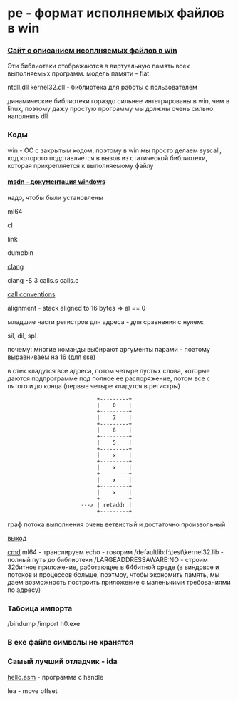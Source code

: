 # pe - формат исполняемых файлов в win

### [Сайт с описанием исоплняемых файлов в win](cs.usu.edu.eu/docs/pe/)


Эти библиотеки отображаются в виртуальную память всех выполняемых программ.
модель памяти - flat

ntdll.dll 
kernel32.dll - библиотека для работы с пользователем

динамические библиотеки гораздо сильнее интегрированы в win, чем в linux, поэтому дажу простую программу мы должны очень сильно наполнять dll

### Коды 

win - ОС с закрытым кодом, поэтому в win мы просто делаем syscall, код которого подставляется в вызов из статической библиотеки, которая прикрепляется к выполняемому файлу

#### [msdn - документация windows](https://docs.microsoft.com/en-us/windows/win32/api/fileapi/nf-fileapi-readfile)

надо, чтобы были установлены 

ml64

cl

link

dumpbin

[clang](clang.llvm.org)

clang -S 3 calls.s calls.c

[call conventions](https://docs.microsoft.com/en-us/windows/win32/api/fileapi/nf-fileapi-readfile)

alignment - stack aligned to 16 bytes => al == 0

младшие части регистров для адреса - для сравнения с нулем:

sil, dil, spl 

почему: многие команды выбирают аргументы парами - поэтому выравниваем на 16 (для sse)

в стек кладутся все адреса, потом четыре пустых слова, которые даются подпрограмме под полное ее распоряжение, потом все с пятого и до конца (первые четыре кладутся в регистры)


                                +---------+
                                |    0    |
                                +---------+
                                |    7    |
                                +---------+
                                |    6    |
                                +---------+
                                |    5    |
                                +---------+
                                |    x    |
                                +---------+
                                |    x    |
                                +---------+
                                |    x    |
                                +---------+
                                |    x    |
                                +---------+
                           ---> | retaddr |
                                +---------+


граф потока выполнения очень ветвистый и достаточно произвольный

[выход](./h0.asm)

[cmd](./get.cmd)
ml64 - транслируем
echo - говорим
/defaultlib:f:\test\kernel32.lib - полный путь до библиотеки
/LARGEADDRESSAWARE:NO - строим 32битное приложение, работающее в 64битной среде (в виндовсе и потоков и процессов больше, поэтмоу, чтобы экономить память, мы даем возможность построить приложение с маленькими требованиями по адресу)

### Табоица импорта
/bindump /import h0.exe 

### В exe файле символы не хранятся

### Самый лучший отладчик - ida

[hello.asm](./hello.asm) - программа с handle

lea - move offset